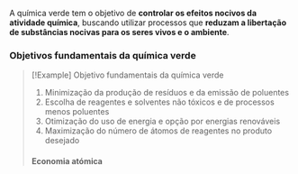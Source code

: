 A química verde tem o objetivo de **controlar os efeitos nocivos da atividade química**, buscando utilizar processos que **reduzam a libertação de substâncias nocivas para os seres vivos e o ambiente**.
### Objetivos fundamentais da química verde
>[!Example] Objetivo fundamentais da química verde
>1. Minimização da produção de resíduos e da emissão de poluentes
>2. Escolha de reagentes e solventes não tóxicos e de processos menos poluentes
>3. Otimização do uso de energia e opção por energias renováveis
>4. Maximização do número de átomos de reagentes no produto desejado
>   #### Economia atómica

